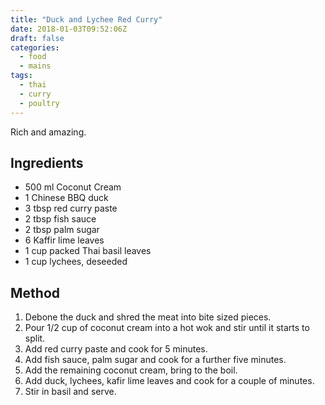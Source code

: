 ```yaml
---
title: "Duck and Lychee Red Curry"
date: 2018-01-03T09:52:06Z
draft: false
categories:
  - food
  - mains
tags:
  - thai
  - curry
  - poultry
---
```


Rich and amazing.
<!--more-->

## Ingredients

* 500 ml Coconut Cream
* 1 Chinese BBQ duck
* 3 tbsp red curry paste
* 2 tbsp fish sauce
* 2 tbsp palm sugar
* 6 Kaffir lime leaves
* 1 cup packed Thai basil leaves
* 1 cup lychees, deseeded

## Method

1. Debone the duck and shred the meat into bite sized pieces.
1. Pour 1/2 cup of coconut cream into a hot wok and stir until it starts to split.
1. Add red curry paste and cook for 5 minutes.
1. Add fish sauce, palm sugar and cook for a further five minutes.
1. Add the remaining coconut cream, bring to the boil.
1. Add duck, lychees, kafir lime leaves and cook for a couple of minutes.
1. Stir in basil and serve.